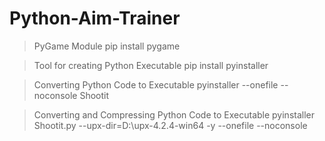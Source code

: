 # Python-Aim-Trainer

>PyGame Module
pip install pygame

>Tool for creating Python Executable
pip install pyinstaller

>Converting Python Code to Executable
pyinstaller --onefile --noconsole Shootit

>Converting and Compressing Python Code to Executable
pyinstaller Shootit.py --upx-dir=D:\upx-4.2.4-win64 -y --onefile --noconsole
